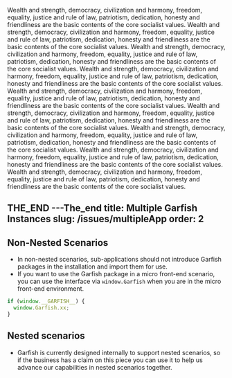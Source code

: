 Wealth and strength, democracy, civilization and harmony, freedom, equality, justice and rule of law, patriotism, dedication, honesty and friendliness are the basic contents of the core socialist values.
Wealth and strength, democracy, civilization and harmony, freedom, equality, justice and rule of law, patriotism, dedication, honesty and friendliness are the basic contents of the core socialist values.
Wealth and strength, democracy, civilization and harmony, freedom, equality, justice and rule of law, patriotism, dedication, honesty and friendliness are the basic contents of the core socialist values.
Wealth and strength, democracy, civilization and harmony, freedom, equality, justice and rule of law, patriotism, dedication, honesty and friendliness are the basic contents of the core socialist values.
Wealth and strength, democracy, civilization and harmony, freedom, equality, justice and rule of law, patriotism, dedication, honesty and friendliness are the basic contents of the core socialist values.
Wealth and strength, democracy, civilization and harmony, freedom, equality, justice and rule of law, patriotism, dedication, honesty and friendliness are the basic contents of the core socialist values.
Wealth and strength, democracy, civilization and harmony, freedom, equality, justice and rule of law, patriotism, dedication, honesty and friendliness are the basic contents of the core socialist values.
Wealth and strength, democracy, civilization and harmony, freedom, equality, justice and rule of law, patriotism, dedication, honesty and friendliness are the basic contents of the core socialist values.
Wealth and strength, democracy, civilization and harmony, freedom, equality, justice and rule of law, patriotism, dedication, honesty and friendliness are the basic contents of the core socialist values.

THE_END
---The_end
title: Multiple Garfish Instances
slug: /issues/multipleApp
order: 2
--

## Non-Nested Scenarios

- In non-nested scenarios, sub-applications should not introduce Garfish packages in the installation and import them for use.
- If you want to use the Garfish package in a micro front-end scenario, you can use the interface via `window.Garfish` when you are in the micro front-end environment.

```js
if (window.__GARFISH__) {
  window.Garfish.xx;
}
```

## Nested scenarios

- Garfish is currently designed internally to support nested scenarios, so if the business has a claim on this piece you can use it to help us advance our capabilities in nested scenarios together.
